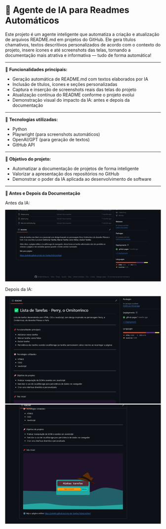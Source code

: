 # 🤖 Agente de IA para Readmes Automáticos

Este projeto é um agente inteligente que automatiza a criação e atualização de arquivos README.md em projetos do GitHub. Ele gera títulos chamativos, textos descritivos personalizados de acordo com o contexto do projeto, insere ícones e até screenshots das telas, tornando a documentação mais atrativa e informativa — tudo de forma automática!

---

📌 **Funcionalidades principais:**
- Geração automática de README.md com textos elaborados por IA
- Inclusão de títulos, ícones e seções personalizadas
- Captura e inserção de screenshots reais das telas do projeto
- Atualização contínua do README conforme o projeto evolui
- Demonstração visual do impacto da IA: antes e depois da documentação

---

🎨 **Tecnologias utilizadas:**
- Python
- Playwright (para screenshots automáticos)
- OpenAI/GPT (para geração de textos)
- GitHub API

---

🚀 **Objetivo do projeto:**
- Automatizar a documentação de projetos de forma inteligente
- Valorizar a apresentação dos repositórios no GitHub
- Demonstrar o poder da IA aplicada ao desenvolvimento de software

---

**📌 Antes e Depois da Documentação**

Antes da IA:

![Antes](images/antes.png)

Depois da IA:

![Depois](images/depois.png)
![Depois 2](images/depois2.png)
